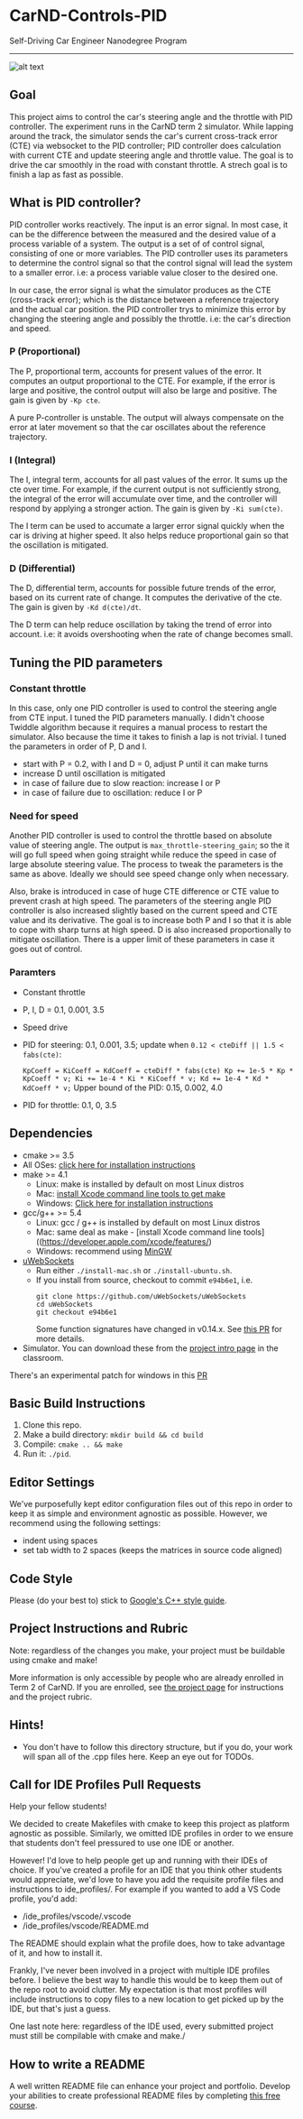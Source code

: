 # CarND-Controls-PID
Self-Driving Car Engineer Nanodegree Program

---
[image1]: ./PIDdemo70mph.gif

![alt text][image1]

## Goal
This project aims to control the car's steering angle and the throttle with PID controller.
The experiment runs in the CarND term 2 simulator. While lapping around the track, the simulator sends the car's current cross-track error (CTE) via websocket to the PID controller; PID controller does calculation with current CTE and update steering angle and throttle value. The goal is to drive the car smoothly in the road with constant throttle. A strech goal is to finish a lap as fast as possible.

## What is PID controller?
PID controller works reactively. The input is an error signal. In most case, it can be the difference between the measured and the desired value of a process variable of a system. The output is a set of of control signal, consisting of one or more variables. The PID controller uses its parameters to determine the control signal so that the control signal will lead the system to a smaller error. i.e: a process variable value closer to the desired one.

In our case, the error signal is what the simulator produces as the CTE (cross-track error); which is the distance between a reference trajectory and the actual car position. the PID controller trys to minimize this error by changing the steering angle and possibly the throttle. i.e: the car's direction and speed.

### P (Proportional)
The P, proportional term, accounts for present values of the error. It computes an output proportional to the CTE. For example, if the error is large and positive, the control output will also be large and positive. The gain is given by `-Kp cte`.

A pure P-controller is unstable. The output will always compensate on the error at later movement so that the car oscillates about the reference trajectory.

### I (Integral)
The I, integral term, accounts for all past values of the error. It sums up the cte over time. For example, if the current output is not sufficiently strong, the integral of the error will accumulate over time, and the controller will respond by applying a stronger action. The gain is given by `-Ki sum(cte)`.

The I term can be used to accumate a larger error signal quickly when the car is driving at higher speed. It also helps reduce proportional gain so that the oscillation is mitigated.

### D (Differential)
The D, differential term, accounts for possible future trends of the error, based on its current rate of change. It computes the derivative of the cte. The gain is given by `-Kd d(cte)/dt`.

The D term can help reduce oscillation by taking the trend of error into account. i.e: it avoids overshooting when the rate of change becomes small.

## Tuning the PID parameters
### Constant throttle
In this case, only one PID controller is used to control the steering angle from CTE input. I tuned the PID parameters manually. I didn't choose Twiddle algorithm because it requires a manual process to restart the simulator. Also because the time it takes to finish a lap is not trivial. I tuned the parameters in order of P, D and I.

* start with P = 0.2, with I and D = 0, adjust P until it can make turns
* increase D until oscillation is mitigated
* in case of failure due to slow reaction: increase I or P
* in case of failure due to oscillation: reduce I or P

### Need for speed
Another PID controller is used to control the throttle based on absolute value of steering angle. The output is `max_throttle-steering_gain`; so the it will go full speed when going straight while reduce the speed in case of large absolute steering value. The process to tweak the parameters is the same as above. Ideally we should see speed change only when necessary.

Also, brake is introduced in case of huge CTE difference or CTE value to prevent crash at high speed. The parameters of the steering angle PID controller is also increased slightly based on the current speed and CTE value and its derivative. The goal is to increase both P and I so that it is able to cope with sharp turns at high speed. D is also increased proportionally to mitigate oscillation. There is a upper limit of these parameters in case it goes out of control.

### Paramters
* Constant throttle
 * P, I, D = 0.1, 0.001, 3.5
* Speed drive
 * PID for steering: 0.1, 0.001, 3.5;
    update when `0.12 < cteDiff || 1.5 < fabs(cte)`:
    
    `
    KpCoeff = KiCoeff = KdCoeff = cteDiff * fabs(cte)
    Kp += 1e-5 * Kp * KpCoeff * v;
    Ki += 1e-4 * Ki * KiCoeff * v;
    Kd += 1e-4 * Kd * KdCoeff * v;
    `
    Upper bound of the PID: 0.15, 0.002, 4.0
 * PID for throttle: 0.1, 0, 3.5

## Dependencies

* cmake >= 3.5
 * All OSes: [click here for installation instructions](https://cmake.org/install/)
* make >= 4.1
  * Linux: make is installed by default on most Linux distros
  * Mac: [install Xcode command line tools to get make](https://developer.apple.com/xcode/features/)
  * Windows: [Click here for installation instructions](http://gnuwin32.sourceforge.net/packages/make.htm)
* gcc/g++ >= 5.4
  * Linux: gcc / g++ is installed by default on most Linux distros
  * Mac: same deal as make - [install Xcode command line tools]((https://developer.apple.com/xcode/features/)
  * Windows: recommend using [MinGW](http://www.mingw.org/)
* [uWebSockets](https://github.com/uWebSockets/uWebSockets)
  * Run either `./install-mac.sh` or `./install-ubuntu.sh`.
  * If you install from source, checkout to commit `e94b6e1`, i.e.
    ```
    git clone https://github.com/uWebSockets/uWebSockets 
    cd uWebSockets
    git checkout e94b6e1
    ```
    Some function signatures have changed in v0.14.x. See [this PR](https://github.com/udacity/CarND-MPC-Project/pull/3) for more details.
* Simulator. You can download these from the [project intro page](https://github.com/udacity/self-driving-car-sim/releases) in the classroom.

There's an experimental patch for windows in this [PR](https://github.com/udacity/CarND-PID-Control-Project/pull/3)

## Basic Build Instructions

1. Clone this repo.
2. Make a build directory: `mkdir build && cd build`
3. Compile: `cmake .. && make`
4. Run it: `./pid`. 

## Editor Settings

We've purposefully kept editor configuration files out of this repo in order to
keep it as simple and environment agnostic as possible. However, we recommend
using the following settings:

* indent using spaces
* set tab width to 2 spaces (keeps the matrices in source code aligned)

## Code Style

Please (do your best to) stick to [Google's C++ style guide](https://google.github.io/styleguide/cppguide.html).

## Project Instructions and Rubric

Note: regardless of the changes you make, your project must be buildable using
cmake and make!

More information is only accessible by people who are already enrolled in Term 2
of CarND. If you are enrolled, see [the project page](https://classroom.udacity.com/nanodegrees/nd013/parts/40f38239-66b6-46ec-ae68-03afd8a601c8/modules/f1820894-8322-4bb3-81aa-b26b3c6dcbaf/lessons/e8235395-22dd-4b87-88e0-d108c5e5bbf4/concepts/6a4d8d42-6a04-4aa6-b284-1697c0fd6562)
for instructions and the project rubric.

## Hints!

* You don't have to follow this directory structure, but if you do, your work
  will span all of the .cpp files here. Keep an eye out for TODOs.

## Call for IDE Profiles Pull Requests

Help your fellow students!

We decided to create Makefiles with cmake to keep this project as platform
agnostic as possible. Similarly, we omitted IDE profiles in order to we ensure
that students don't feel pressured to use one IDE or another.

However! I'd love to help people get up and running with their IDEs of choice.
If you've created a profile for an IDE that you think other students would
appreciate, we'd love to have you add the requisite profile files and
instructions to ide_profiles/. For example if you wanted to add a VS Code
profile, you'd add:

* /ide_profiles/vscode/.vscode
* /ide_profiles/vscode/README.md

The README should explain what the profile does, how to take advantage of it,
and how to install it.

Frankly, I've never been involved in a project with multiple IDE profiles
before. I believe the best way to handle this would be to keep them out of the
repo root to avoid clutter. My expectation is that most profiles will include
instructions to copy files to a new location to get picked up by the IDE, but
that's just a guess.

One last note here: regardless of the IDE used, every submitted project must
still be compilable with cmake and make./

## How to write a README
A well written README file can enhance your project and portfolio.  Develop your abilities to create professional README files by completing [this free course](https://www.udacity.com/course/writing-readmes--ud777).

